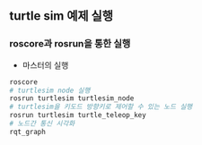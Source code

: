 ## turtle sim 예제 실행

### roscore과 rosrun을 통한 실행
- 마스터의 실행
```bash
roscore
# turtlesim node 실행
rosrun turtlesim turtlesim_node
# turtlesim을 키도드 방향키로 제어할 수 있는 노드 실행
rosrun turtlesim turtle_teleop_key
# 노드간 통신 시각화
rqt_graph
```
